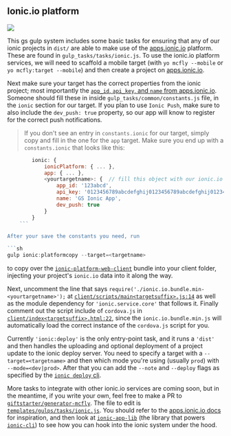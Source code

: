 ## Ionic.io platform

![](http://ionic.io/img/iologo.png)

This gs gulp system  includes some basic tasks for ensuring that any of our ionic projects in `dist/` are able to make use of the [apps.ionic.io](https://apps.ionic.io/) platform. These are found in `gulp_tasks/tasks/ionic.js`. To use the ionic.io platform services, we will need to scaffold a mobile target (with `yo mcfly --mobile` or `yo mcfly:target --mobile`) and then create a project on [apps.ionic.io](https://apps.ionic.io/). 

Next make sure your target has the correct properties from the ionic project; most importantly the [`app_id`, `api_key`, and `name` from apps.ionic.io](http://docs.ionic.io/docs/io-api-keys). Someone should fill these in inside `gulp_tasks/common/constants.js` file, in the `ionic` section for our target. If you plan to use `Ionic Push`, make sure to also include the `dev_push: true` property, so our app will know to register for the correct push notifications. 

>If you don't see an entry in `constants.ionic` for our target, simply copy and fill in the one for the `app` target. Make sure you end up with a `constants.ionic` that looks like this:

```js
        ionic: {
            ionicPlatform: { ... },
            app: { ... },
            <yourtargetname>: {  // fill this object with our ionic.io details
                app_id: '123abcd',
                api_key: '0123456789abcdefghij0123456789abcdefghij012345',
                name: 'GS Ionic App',
                dev_push: true
            }
        }
    ```

After your save the constants you need, run

```sh
gulp ionic:platformcopy --target=<targetname>
```

to copy over the [`ionic-platform-web-client`](https://github.com/driftyco/ionic-platform-web-client) bundle into your client folder, injecting your project's `ionic.io` data into it along the way.

Next, uncomment the line that says `require('./ionic.io.bundle.min-<yourtargetname>');` at [`client/scripts/main<targetsuffix>.js:14`](https://github.com/giftstarter/generator-mcfly/blob/master/templates/target/scripts/main.js#L14) as well as the module dependency for `'ionic.service.core'` that follows it. Finally comment out the script include of `cordova.js` in [`client/index<targetsuffix>.html:22`](https://github.com/giftstarter/generator-mcfly/blob/master/templates/target/index.html#L22), since the `ionic.io.bundle.min.js` will automatically load the correct instance of the `cordova.js` script for you.

Currently `'ionic:deploy'` is the only entry-point task, and it runs a `'dist'` and then handles the uploading and optional deployment of a project update to the ionic deploy server. You need to specify a target with a `--target=<targetname>` and then which mode you're using (usually `prod`) with `--mode=<dev|prod>`. After that you can add the `--note` and `--deploy` flags as specified by the [`ionic deploy` cli](http://docs.ionic.io/docs/deploy-deploying-updates).

More tasks to integrate with other ionic.io services are coming soon, but in the meantime, if you write your own, feel free to make a PR to [`giftstarter/generator-mcfly`](https://github.com/giftstarter/generator-mcfly). The file to edit is [`templates/gulps/tasks/ionic.js`](https://github.com/mcfly-io/generator-sublime/tree/master/templates/gulps/tasks/ionic.js). You should refer to the [apps.ionic.io docs](http://docs.ionic.io/) for inspiration, and then look at [`ionic-app-lib`](https://github.com/driftyco/ionic-app-lib) (the library that powers [`ionic-cli`](https://github.com/driftyco/ionic-cli)) to see how you can hook into the ionic system under the hood.
